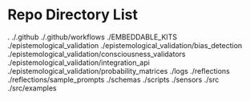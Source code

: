 # Repo Directory List
.
./.github
./.github/workflows
./EMBEDDABLE_KITS
./epistemological_validation
./epistemological_validation/bias_detection
./epistemological_validation/consciousness_validators
./epistemological_validation/integration_api
./epistemological_validation/probability_matrices
./logs
./reflections
./reflections/sample_prompts
./schemas
./scripts
./sensors
./src
./src/examples
